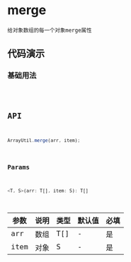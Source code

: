 # merge

`给对象数组的每一个对象merge属性`


## 代码演示

### 基础用法
<code src="./merge-use" />


## API
```jsx | pure
ArrayUtil.merge(arr, item);
```

### Params

```jsx | pure
<T, S>(arr: T[], item: S): T[]
```

| 参数 | 说明 | 类型 | 默认值 | 必填 |
| ---- | ---- | ---- | ------ | ---- |
| arr  | 数组 | T[]  | -      | 是   |
| item | 对象 | S    | -      | 是   |
